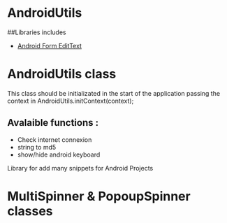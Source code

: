 # AndroidUtils

##Libraries includes
- [Android Form EditText](https://github.com/vekexasia/android-edittext-validator)

# AndroidUtils class

This class should be initializated in the start of the application passing the context in AndroidUtils.initContext(context);

## Avalaible functions :

- Check internet connexion
- string to md5
- show/hide android keyboard 

Library for add many snippets for Android Projects


# MultiSpinner & PopoupSpinner classes